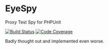 # EyeSpy
Proxy Test Spy for PHPUnit

[![Build Status](https://travis-ci.org/GeeH/EyeSpy.svg)](https://travis-ci.org/GeeH/EyeSpy) [![Code Coverage](https://scrutinizer-ci.com/g/GeeH/EyeSpy/badges/coverage.png?b=master)](https://scrutinizer-ci.com/g/GeeH/EyeSpy/?branch=master)

Badly thought out and implemented even worse.
